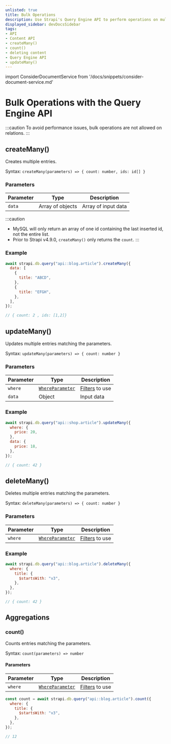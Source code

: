 ```yaml
---
unlisted: true
title: Bulk Operations
description: Use Strapi's Query Engine API to perform operations on multiple entries.
displayed_sidebar: devDocsSidebar
tags:
- API
- Content API
- createMany()
- count()
- deleting content
- Query Engine API
- updateMany()
---
```


import ConsiderDocumentService from '/docs/snippets/consider-document-service.md'

# Bulk Operations with the Query Engine API

<ConsiderDocumentService />

:::caution
To avoid performance issues, bulk operations are not allowed on relations.
:::

## createMany()

Creates multiple entries.

Syntax: `createMany(parameters) => { count: number, ids: id[] }`

### Parameters

| Parameter | Type             | Description         |
| --------- | ---------------- | ------------------- |
| `data`    | Array of objects | Array of input data |

:::caution
* MySQL will only return an array of one id containing the last inserted id, not the entire list.
* Prior to Strapi v4.9.0, `createMany()` only returns the `count`. 
:::

### Example

```js
await strapi.db.query("api::blog.article").createMany({
  data: [
    {
      title: "ABCD",
    },
    {
      title: "EFGH",
    },
  ],
});

// { count: 2 , ids: [1,2]}
```

## updateMany()

Updates multiple entries matching the parameters.

Syntax: `updateMany(parameters) => { count: number }`

### Parameters

| Parameter | Type                                                      | Description                                             |
| --------- | --------------------------------------------------------- | ------------------------------------------------------- |
| `where`   | [`WhereParameter`](/dev-docs/api/query-engine/filtering/) | [Filters](/dev-docs/api/query-engine/filtering/) to use |
| `data`    | Object                                                    | Input data                                              |

### Example

```js
await strapi.db.query("api::shop.article").updateMany({
  where: {
    price: 20,
  },
  data: {
    price: 18,
  },
});

// { count: 42 }
```

## deleteMany()

Deletes multiple entries matching the parameters.

Syntax: `deleteMany(parameters) => { count: number }`

### Parameters

| Parameter | Type                                                      | Description                                             |
| --------- | --------------------------------------------------------- | ------------------------------------------------------- |
| `where`   | [`WhereParameter`](/dev-docs/api/query-engine/filtering/) | [Filters](/dev-docs/api/query-engine/filtering/) to use |

### Example

```js
await strapi.db.query("api::blog.article").deleteMany({
  where: {
    title: {
      $startsWith: "v3",
    },
  },
});

// { count: 42 }
```

## Aggregations

### count()

Counts entries matching the parameters.

Syntax: `count(parameters) => number`

#### Parameters

| Parameter | Type                                                      | Description                                             |
| --------- | --------------------------------------------------------- | ------------------------------------------------------- |
| `where`   | [`WhereParameter`](/dev-docs/api/query-engine/filtering/) | [Filters](/dev-docs/api/query-engine/filtering/) to use |

```js
const count = await strapi.db.query("api::blog.article").count({
  where: {
    title: {
      $startsWith: "v3",
    },
  },
});

// 12
```
